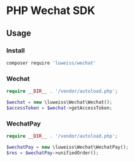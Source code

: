 # PHP Wechat SDK

## Usage

### Install

```bash
composer require 'luweiss/wechat'
```

### Wechat

```php
require __DIR__ . '/vendor/autoload.php';

$wechat = new \luweiss\Wechat\Wechat();
$accessToken = $wechat->getAccessToken;
```

### WechatPay

```php
require __DIR__ . '/vendor/autoload.php';

$wechatPay = new \luweiss\Wechat\WechatPay();
$res = $wechatPay->unifiedOrder();
```
